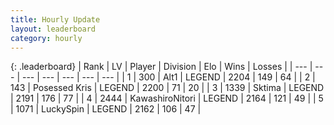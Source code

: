 ```yaml
---
title: Hourly Update
layout: leaderboard
category: hourly
---
```


{: .leaderboard}
| Rank | LV | Player | Division | Elo | Wins | Losses |
| --- | --- | --- | --- | --- | --- | --- |
| <span data-change="0">1</span> | 300 | <span title="ID: 443550">Alt1</span> | LEGEND | <span data-change="0">2204</span> | <span data-change="0">149</span> | <span data-change="0">64</span> |
| <span data-change="0">2</span> | 143 | <span title="ID: 402846">Posessed Kris</span> | LEGEND | <span data-change="0">2200</span> | <span data-change="0">71</span> | <span data-change="0">20</span> |
| <span data-change="0">3</span> | 1339 | <span title="ID: 353063">Sktima</span> | LEGEND | <span data-change="0">2191</span> | <span data-change="0">176</span> | <span data-change="0">77</span> |
| <span data-change="0">4</span> | 2444 | <span title="ID: 164871">KawashiroNitori</span> | LEGEND | <span data-change="0">2164</span> | <span data-change="0">121</span> | <span data-change="0">49</span> |
| <span data-change="0">5</span> | 1071 | <span title="ID: 498412">LuckySpin</span> | LEGEND | <span data-change="0">2162</span> | <span data-change="0">106</span> | <span data-change="0">47</span> |